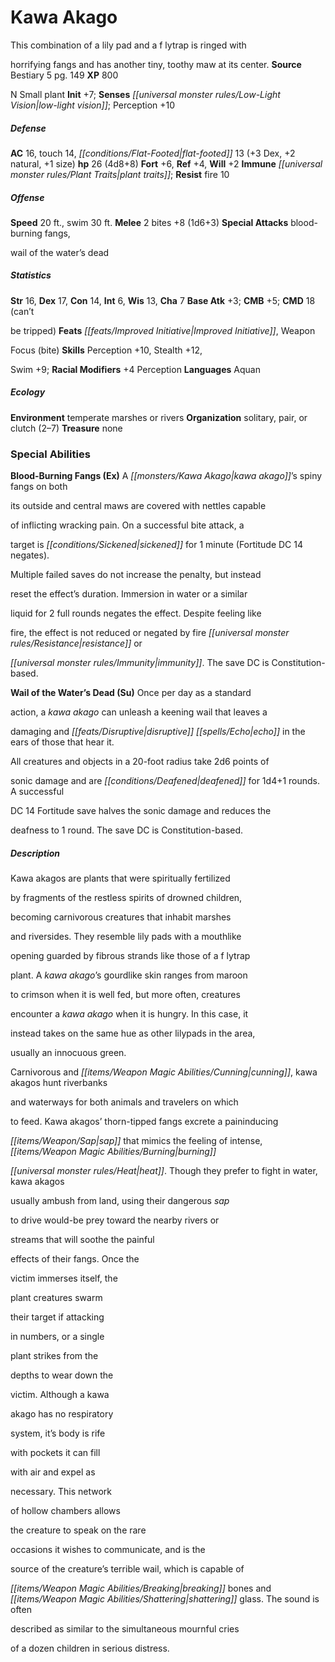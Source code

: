 ﻿---
cssclass: [monsters]
title1: Kawa Akago
desc_short: This combination of a lily pad and a f lytrap is ringed withhorrifying
  fangs and has another tiny, toothy maw at its center.
title2: Kawa Akago
CR: 3
sources:
- name: Bestiary 5
  page: 149
  link: http://paizo.com/products/btpy9g9x?Pathfinder-Roleplaying-Game-Bestiary-5
XP: 800
alignment: N
size: Small
type: plant
initiative:
  bonus: 7
senses:
  low-light vision: true
AC:
  AC: 16
  touch: 14
  flat_footed: 13
  components:
    dex: 3
    natural: 2
    size: 1
HP:
  HP: 26
  long: 4d8+8
saves:
  fort: 6
  ref: 4
  will: 2
immunities:
- plant traits
resistances:
  fire: 10
speeds:
  base: 20
  swim: 30
attacks:
  melee:
  - - text: 2 bites +8 (1d6+3)
      entries:
      - - damage: 1d6+3
      count: 2
      attack: bites
      bonus:
      - 8
  special:
  - blood-burning fangs,wail of the water's dead
ability_scores:
  STR: 16
  DEX: 17
  CON: 14
  INT: 6
  WIS: 13
  CHA: 7
BAB: 3
CMB: 5
CMD: 18
CMD_other: can'tbe tripped
feats:
- name: Improved Initiative
- name: WeaponFocus (bite)
skills:
  Perception: 10
  Stealth: 12
  Swim: 9
  _racial_mods:
    Perception:
      _: 4
languages:
- Aquan
ecology:
  environment: temperate marshes or rivers
  organization: solitary, pair, or clutch (2-7)
  treasure_type: none
special_abilities:
  Blood-Burning Fangs (Ex): A kawa akago's spiny fangs on bothits outside and central
    maws are covered with nettles capableof inflicting wracking pain. On a successful
    bite attack, atarget is sickened for 1 minute (Fortitude DC 14 negates).Multiple
    failed saves do not increase the penalty, but insteadreset the effect's duration.
    Immersion in water or a similarliquid for 2 full rounds negates the effect. Despite
    feeling likefire, the effect is not reduced or negated by fire resistance orimmunity.
    The save DC is Constitution-based.
  Wail of the Water's Dead (Su): Once per day as a standardaction, a kawa akago can
    unleash a keening wail that leaves adamaging and disruptive echo in the ears of
    those that hear it.All creatures and objects in a 20-foot radius take 2d6 points
    ofsonic damage and are deafened for 1d4+1 rounds. A successfulDC 14 Fortitude
    save halves the sonic damage and reduces thedeafness to 1 round. The save DC is
    Constitution-based.
desc_long: |-
  Kawa akagos are plants that were spiritually fertilizedby fragments of the restless spirits of drowned children,becoming carnivorous creatures that inhabit marshesand riversides. They resemble lily pads with a mouthlikeopening guarded by fibrous strands like those of a f lytrapplant. A kawa akago's gourdlike skin ranges from maroonto crimson when it is well fed, but more often, creaturesencounter a kawa akago when it is hungry. In this case, itinstead takes on the same hue as other lilypads in the area,usually an innocuous green.

  Carnivorous and cunning, kawa akagos hunt riverbanksand waterways for both animals and travelers on whichto feed. Kawa akagos' thorn-tipped fangs excrete a paininducingsap that mimics the feeling of intense, burningheat. Though they prefer to fight in water, kawa akagosusually ambush from land, using their dangerous sapto drive would-be prey toward the nearby rivers orstreams that will soothe the painfuleffects of their fangs. Once thevictim immerses itself, theplant creatures swarmtheir target if attackingin numbers, or a singleplant strikes from thedepths to wear down thevictim. Although a kawaakago has no respiratorysystem, it's body is rifewith pockets it can fillwith air and expel asnecessary. This networkof hollow chambers allowsthe creature to speak on the rareoccasions it wishes to communicate, and is thesource of the creature's terrible wail, which is capable ofbreaking bones and shattering glass. The sound is oftendescribed as similar to the simultaneous mournful criesof a dozen children in serious distress.

---

# Kawa Akago
This combination of a lily pad and a f lytrap is ringed with

horrifying fangs and has another tiny, toothy maw at its center.
**Source** Bestiary 5 pg. 149
**XP** 800

N Small plant
**Init** +7; **Senses** _[[universal monster rules/Low-Light Vision|low-light vision]]_; Perception +10

##### Defense

**AC** 16, touch 14, _[[conditions/Flat-Footed|flat-footed]]_ 13 (+3 Dex, +2 natural, +1 size)
**hp** 26 (4d8+8)
**Fort** +6, **Ref** +4, **Will** +2
**Immune** _[[universal monster rules/Plant Traits|plant traits]]_; **Resist** fire 10

##### Offense
**Speed** 20 ft., swim 30 ft.
**Melee** 2 bites +8 (1d6+3)
**Special Attacks** blood-burning fangs,

wail of the water’s dead

##### Statistics
**Str** 16, **Dex** 17, **Con** 14, **Int** 6, **Wis** 13, **Cha** 7
**Base Atk** +3; **CMB** +5; **CMD** 18 (can’t

be tripped)
**Feats** _[[feats/Improved Initiative|Improved Initiative]]_, Weapon

Focus (bite)
**Skills** Perception +10, Stealth +12,

Swim +9; **Racial Modifiers** +4 Perception
**Languages** Aquan

##### Ecology

**Environment** temperate marshes or rivers
**Organization** solitary, pair, or clutch (2–7)
**Treasure** none

### Special Abilities

**Blood-Burning Fangs (Ex)** A _[[monsters/Kawa Akago|kawa akago]]_’s spiny fangs on both

its outside and central maws are covered with nettles capable

of inflicting wracking pain. On a successful bite attack, a

target is _[[conditions/Sickened|sickened]]_ for 1 minute (Fortitude DC 14 negates).

Multiple failed saves do not increase the penalty, but instead

reset the effect’s duration. Immersion in water or a similar

liquid for 2 full rounds negates the effect. Despite feeling like

fire, the effect is not reduced or negated by fire _[[universal monster rules/Resistance|resistance]]_ or

_[[universal monster rules/Immunity|immunity]]_. The save DC is Constitution-based.

**Wail of the Water’s Dead (Su)** Once per day as a standard

action, a _kawa akago_ can unleash a keening wail that leaves a

damaging and _[[feats/Disruptive|disruptive]]_ _[[spells/Echo|echo]]_ in the ears of those that hear it.

All creatures and objects in a 20-foot radius take 2d6 points of

sonic damage and are _[[conditions/Deafened|deafened]]_ for 1d4+1 rounds. A successful

DC 14 Fortitude save halves the sonic damage and reduces the

deafness to 1 round. The save DC is Constitution-based.

##### Description

Kawa akagos are plants that were spiritually fertilized

by fragments of the restless spirits of drowned children,

becoming carnivorous creatures that inhabit marshes

and riversides. They resemble lily pads with a mouthlike

opening guarded by fibrous strands like those of a f lytrap

plant. A _kawa akago_’s gourdlike skin ranges from maroon

to crimson when it is well fed, but more often, creatures

encounter a _kawa akago_ when it is hungry. In this case, it

instead takes on the same hue as other lilypads in the area,

usually an innocuous green.

Carnivorous and _[[items/Weapon Magic Abilities/Cunning|cunning]]_, kawa akagos hunt riverbanks

and waterways for both animals and travelers on which

to feed. Kawa akagos’ thorn-tipped fangs excrete a paininducing

_[[items/Weapon/Sap|sap]]_ that mimics the feeling of intense, _[[items/Weapon Magic Abilities/Burning|burning]]_

_[[universal monster rules/Heat|heat]]_. Though they prefer to fight in water, kawa akagos

usually ambush from land, using their dangerous _sap_

to drive would-be prey toward the nearby rivers or

streams that will soothe the painful

effects of their fangs. Once the

victim immerses itself, the

plant creatures swarm

their target if attacking

in numbers, or a single

plant strikes from the

depths to wear down the

victim. Although a kawa

akago has no respiratory

system, it’s body is rife

with pockets it can fill

with air and expel as

necessary. This network

of hollow chambers allows

the creature to speak on the rare

occasions it wishes to communicate, and is the

source of the creature’s terrible wail, which is capable of

_[[items/Weapon Magic Abilities/Breaking|breaking]]_ bones and _[[items/Weapon Magic Abilities/Shattering|shattering]]_ glass. The sound is often

described as similar to the simultaneous mournful cries

of a dozen children in serious distress.